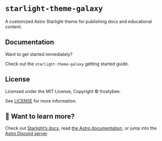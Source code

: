 # `starlight-theme-galaxy`

A customized Astro Starlight theme for publishing docs and educational content.

## Documentation

Want to get started immediately?

Check out the `starlight-theme-galaxy` getting started guide.

## License

Licensed under the MIT License, Copyright © frostybee.

See [LICENSE](https://github.com/frostybee/starlight-theme-galaxy/blob/main/LICENSE) for more information.

## 👀 Want to learn more?

Check out [Starlight’s docs](https://starlight.astro.build/), read [the Astro documentation](https://docs.astro.build), or jump into the [Astro Discord server](https://astro.build/chat).